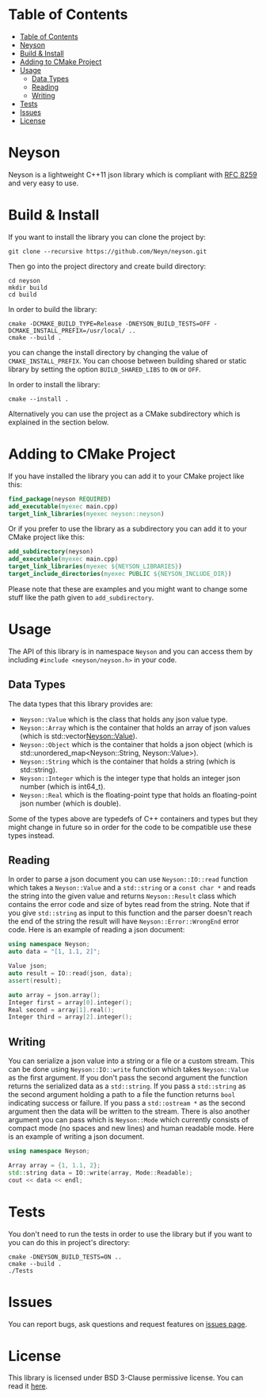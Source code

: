 # Table of Contents
- [Table of Contents](#table-of-contents)
- [Neyson](#neyson)
- [Build & Install](#build--install)
- [Adding to CMake Project](#adding-to-cmake-project)
- [Usage](#usage)
  - [Data Types](#data-types)
  - [Reading](#reading)
  - [Writing](#writing)
- [Tests](#tests)
- [Issues](#issues)
- [License](#license)

# Neyson
Neyson is a lightweight C++11 json library which is compliant with [RFC 8259](https://tools.ietf.org/html/rfc8259) and very easy to use. 

# Build & Install
If you want to install the library you can clone the project by:

``` shell
git clone --recursive https://github.com/Neyn/neyson.git
```

Then go into the project directory and create build directory:

``` shell
cd neyson
mkdir build
cd build
```

In order to build the library:

``` shell
cmake -DCMAKE_BUILD_TYPE=Release -DNEYSON_BUILD_TESTS=OFF -DCMAKE_INSTALL_PREFIX=/usr/local/ ..
cmake --build .
```

you can change the install directory by changing the value of ```CMAKE_INSTALL_PREFIX```. You can choose between building shared or static library by setting the option ```BUILD_SHARED_LIBS``` to ```ON``` or ```OFF```.

In order to install the library:

``` shell
cmake --install .
```

Alternatively you can use the project as a CMake subdirectory which is explained in the section below.

# Adding to CMake Project
If you have installed the library you can add it to your CMake project like this:

``` cmake
find_package(neyson REQUIRED)
add_executable(myexec main.cpp)
target_link_libraries(myexec neyson::neyson)
```

Or if you prefer to use the library as a subdirectory you can add it to your CMake project like this:

``` cmake
add_subdirectory(neyson)
add_executable(myexec main.cpp)
target_link_libraries(myexec ${NEYSON_LIBRARIES})
target_include_directories(myexec PUBLIC ${NEYSON_INCLUDE_DIR})
```

Please note that these are examples and you might want to change some stuff like the path given to ```add_subdirectory```.

# Usage
The API of this library is in namespace ```Neyson``` and you can access them by including ```#include <neyson/neyson.h>``` in your code.

## Data Types
The data types that this library provides are:

+ ```Neyson::Value``` which is the class that holds any json value type.
+ ```Neyson::Array``` which is the container that holds an array of json values (which is std::vector<Neyson::Value>).
+ ```Neyson::Object``` which is the container that holds a json object (which is std::unordered_map<Neyson::String, Neyson::Value>).
+ ```Neyson::String``` which is the container that holds a string (which is std::string).
+ ```Neyson::Integer``` which is the integer type that holds an integer json number (which is int64_t).
+ ```Neyson::Real``` which is the floating-point type that holds an floating-point json number (which is double).

Some of the types above are typedefs of C++ containers and types but they might change in future so in order for the code to be compatible use these types instead.

## Reading
In order to parse a json document you can use ```Neyson::IO::read``` function which takes a ```Neyson::Value``` and a ```std::string``` or a ```const char *``` and reads the string into the given value and returns ```Neyson::Result``` class which contains the error code and size of bytes read from the string. Note that if you give ```std::string``` as input to this function and the parser doesn't reach the end of the string the result will have ```Neyson::Error::WrongEnd``` error code. Here is an example of reading a json document:

``` c++
using namespace Neyson;
auto data = "[1, 1.1, 2]";

Value json;
auto result = IO::read(json, data);
assert(result);

auto array = json.array();
Integer first = array[0].integer();
Real second = array[1].real();
Integer third = array[2].integer();
```

## Writing
You can serialize a json value into a string or a file or a custom stream. This can be done using ```Neyson::IO::write``` function which takes ```Neyson::Value``` as the first argument. If you don't pass the second argument the function returns the serialized data as a ```std::string```. If you pass a ```std::string``` as the second argument holding a path to a file the function returns ```bool``` indicating success or failure. If you pass a ```std::ostream *``` as the second argument then the data will be written to the stream. There is also another argument you can pass which is ```Neyson::Mode``` which currently consists of compact mode (no spaces and new lines) and human readable mode. Here is an example of writing a json document.

``` c++
using namespace Neyson;

Array array = {1, 1.1, 2};
std::string data = IO::write(array, Mode::Readable);
cout << data << endl;
```

# Tests
You don't need to run the tests in order to use the library but if you want to you can do this in project's directory:

``` shell
cmake -DNEYSON_BUILD_TESTS=ON ..
cmake --build .
./Tests
```

# Issues
You can report bugs, ask questions and request features on [issues page](../../issues).

# License
This library is licensed under BSD 3-Clause permissive license. You can read it [here](LICENSE.md).

